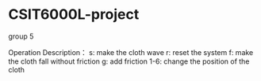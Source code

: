 # CSIT6000L-project
group 5

Operation Description：
s: make the cloth wave
r: reset the system
f: make the cloth fall without friction
g: add friction
1-6: change the position of the cloth
